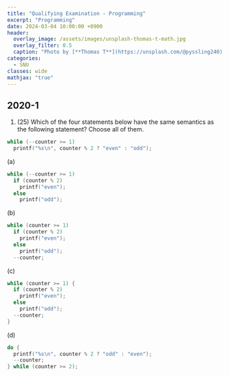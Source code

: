 ```yaml
---
title: "Qualifying Examination - Programming"
excerpt: "Programming"
date: 2024-03-04 10:00:00 +0900
header:
  overlay_image: /assets/images/unsplash-thomas-t-math.jpg
  overlay_filter: 0.5
  caption: "Photo by [**Thomas T**](https://unsplash.com/@pyssling240) on [**Unsplash**](https://unsplash.com/)"
categories:
  - SNU
classes: wide
mathjax: "true"
---
```


## 2020-1

1. (25) Which of the four statements below have the same semantics as the following statement? Choose all of them.  

```cpp
while (--counter >= 1)
  printf("%s\n", counter % 2 ? "even" : "odd");
```

(a)

```cpp
while (--counter >= 1)
  if (counter % 2)
    printf("even");
  else
    printf("odd");
```

(b)  

```cpp
while (counter >= 1)
  if (counter % 2)
    printf("even");
  else
    printf("odd");
  --counter;
```

(c)

```cpp
while (counter >= 1) {
  if (counter % 2)
    printf("even");
  else
    printf("odd");
  --counter;
}
```

(d)

```cpp
do {
  printf("%s\n", counter % 2 ? "odd" : "even");
  --counter;
} while (counter >= 2);
```

